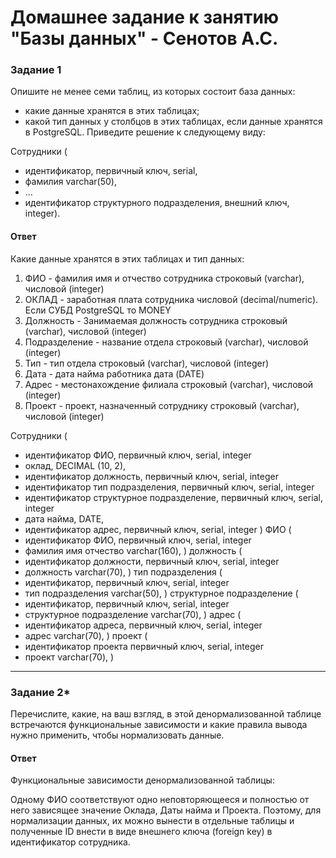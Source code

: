 # Домашнее задание к занятию "Базы данных" - Сенотов А.С.

### Задание 1

Опишите не менее семи таблиц, из которых состоит база данных:

* какие данные хранятся в этих таблицах;
* какой тип данных у столбцов в этих таблицах, если данные хранятся в PostgreSQL.
Приведите решение к следующему виду:

Сотрудники (

* идентификатор, первичный ключ, serial,
* фамилия varchar(50),
* ...
* идентификатор структурного подразделения, внешний ключ, integer).

#### Ответ

Какие данные хранятся в этих таблицах и тип данных:

1. ФИО - фамилия имя и отчество сотрудника          строковый (varchar), числовой (integer)
2. ОКЛАД - заработная плата сотрудника              числовой (decimal/numeric). Если СУБД PostgreSQL то MONEY
3. Должность - Занимаемая должность сотрудника      строковый (varchar), числовой (integer)
4. Подразделение - название отдела                  строковый (varchar), числовой (integer)
5. Тип - тип отдела                                 строковый (varchar), числовой (integer)
8. Дата - дата найма работника                      дата (DATE)
7. Адрес - местонахождение филиала                  строковый (varchar), числовой (integer)
8. Проект - проект, назначенный сотруднику          строковый (varchar), числовой (integer)

Сотрудники (
   * идентификатор ФИО, первичный ключ, serial, integer
   * оклад, DECIMAL (10, 2),
   * идентификатор должность, первичный ключ, serial, integer
   * идентификатор тип подразделения, первичный ключ, serial, integer
   * идентификатор структурное подразделение, первичный ключ, serial, integer 
   * дата найма, DATE,
   * идентификатор адрес, первичный ключ, serial, integer 
)
ФИО (
   * идентификатор ФИО, первичный ключ, serial, integer
   * фамилия имя отчество varchar(160),
)
должность (
   * идентификатор должности, первичный ключ, serial, integer 
   * должность varchar(70),
)
тип подразделения (
   * идентификатор, первичный ключ, serial, integer 
   * тип подразделения varchar(50),
)
структурное подразделение (
   * идентификатор, первичный ключ, serial, integer
   * структурное подразделение varchar(70),
)
адрес (
   * идентификатор адреса, первичный ключ, serial, integer 
   * адрес varchar(70),
)
проект (
   * идентификатор проекта первичный ключ, serial, integer
   * проект varchar(70),
)

---

### Задание 2*

Перечислите, какие, на ваш взгляд, в этой денормализованной таблице встречаются функциональные зависимости и какие правила вывода нужно применить, чтобы нормализовать данные.

#### Ответ

Функциональные зависимости денормализованной таблицы:

Одному ФИО соответствуют одно неповторяющееся и полностью от него зависящее значение Оклада, Даты найма и Проекта. Поэтому, для нормализации данных, их можно вынести в отдельные таблицы и полученные ID внести в виде внешнего ключа (foreign key) в идентификатор сотрудника.